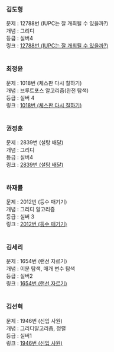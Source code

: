 ### 김도형
문제 : 12788번 (IUPC는 잘 개최될 수 있을까?)<br />
개념 : 그리디<br />
등급 : 실버4<br />
링크 : [12788번 (IUPC는 잘 개최될 수 있을까?)](https://www.acmicpc.net/problem/12788)<br />
<br />

### 최정윤
문제 : 1018번 (체스판 다시 칠하기)<br />
개념 : 브루트포스 알고리즘(완전 탐색)<br />
등급 : 실버 4<br />
링크 : [1018번 (체스판 다시 칠하기)](https://www.acmicpc.net/problem/1018)<br />
<br />

### 권정훈
문제 : 2839번 (설탕 배달)<br />
개념 : 그리디<br />
등급 : 실버4<br />
링크 : [2839번 (설탕 배달)](https://www.acmicpc.net/problem/2839)<br />
<br />

### 하재률
문제 : 2012번 (등수 매기기) <br />
개념 : 그리디 알고리즘<br />
등급 : 실버 3 <br />
링크 : [2012번 (등수 매기기) ](https://www.acmicpc.net/problem/2012)<br />
<br />

### 김세리
문제 : 1654번 (랜선 자르기)<br />
개념 : 이분 탐색, 매개 변수 탐색<br />
등급 : 실버2<br />
링크 : [1654번 (랜선 자르기)](https://www.acmicpc.net/problem/1654)<br />
<br />

### 김선혁
문제 : 1946번 (신입 사원)<br />
개념 : 그리디알고리즘, 정렬<br />
등급 : 실버1<br />
링크 : [1946번 (신입 사원)](https://www.acmicpc.net/problem/1946)<br />
<br />






